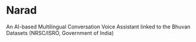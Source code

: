 # Narad
An AI-based Multilingual Conversation Voice Assistant linked to the Bhuvan Datasets (NRSC/ISRO, Government of India)
